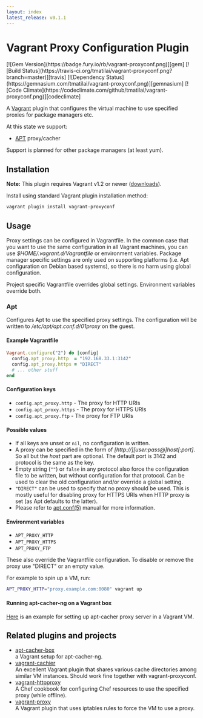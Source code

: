 ```yaml
---
layout: index
latest_release: v0.1.1
---
```

# Vagrant Proxy Configuration Plugin

<span class="badges">
[![Gem Version](https://badge.fury.io/rb/vagrant-proxyconf.png)][gem]
[![Build Status](https://travis-ci.org/tmatilai/vagrant-proxyconf.png?branch=master)][travis]
[![Dependency Status](https://gemnasium.com/tmatilai/vagrant-proxyconf.png)][gemnasium]
[![Code Climate](https://codeclimate.com/github/tmatilai/vagrant-proxyconf.png)][codeclimate]

[gem]: https://rubygems.org/gems/vagrant-proxyconf
[travis]: https://travis-ci.org/tmatilai/vagrant-proxyconf
[gemnasium]: https://gemnasium.com/tmatilai/vagrant-proxyconf
[codeclimate]: https://codeclimate.com/github/tmatilai/vagrant-proxyconf
</span>

A [Vagrant](http://www.vagrantup.com/) plugin that configures the virtual machine to use specified proxies for package managers etc.

At this state we support:

* [APT](http://en.wikipedia.org/wiki/Advanced_Packaging_Tool) proxy/cacher

Support is planned for other package managers (at least yum).

## Installation

**Note:** This plugin requires Vagrant v1.2 or newer ([downloads](http://downloads.vagrantup.com/)).

Install using standard Vagrant plugin installation method:

```sh
vagrant plugin install vagrant-proxyconf
```

## Usage

Proxy settings can be configured in Vagrantfile. In the common case that you want to use the same configuration in all Vagrant machines, you can use _$HOME/.vagrant.d/Vagrantfile_ or environment variables. Package manager specific settings are only used on supporting platforms (i.e. Apt configuration on Debian based systems), so there is no harm using global configuration.

Project specific Vagrantfile overrides global settings. Environment variables override both.

### Apt

Configures Apt to use the specified proxy settings. The configuration will be written to _/etc/apt/apt.conf.d/01proxy_ on the guest.

#### Example Vagrantfile

```ruby
Vagrant.configure("2") do |config|
  config.apt_proxy.http  = "192.168.33.1:3142"
  config.apt_proxy.https = "DIRECT"
  # ... other stuff
end
```

#### Configuration keys

* `config.apt_proxy.http`  - The proxy for HTTP URIs
* `config.apt_proxy.https` - The proxy for HTTPS URIs
* `config.apt_proxy.ftp`   - The proxy for FTP URIs

#### Possible values

* If all keys are unset or `nil`, no configuration is written.
* A proxy can be specified in the form of _[http://][user:pass@]host[:port]_. So all but the _host_ part are optional. The default port is 3142 and protocol is the same as the key.
* Empty string (`""`) or `false` in any protocol also force the configuration file to be written, but without configuration for that protocol. Can be used to clear the old configuration and/or override a global setting.
* `"DIRECT"` can be used to specify that no proxy should be used. This is mostly useful for disabling proxy for HTTPS URIs when HTTP proxy is set (as Apt defaults to the latter).
* Please refer to [apt.conf(5)](http://manpages.debian.net/man/5/apt.conf) manual for more information.

#### Environment variables

* `APT_PROXY_HTTP`
* `APT_PROXY_HTTPS`
* `APT_PROXY_FTP`

These also override the Vagrantfile configuration. To disable or remove the proxy use "DIRECT" or an empty value.

For example to spin up a VM, run:

```sh
APT_PROXY_HTTP="proxy.example.com:8080" vagrant up
```

#### Running apt-cacher-ng on a Vagrant box

[Here](https://github.com/tmatilai/apt-cacher-box) is an example for setting up apt-cacher proxy server in a Vagrant VM.

## Related plugins and projects

* [apt-cacher-box](https://github.com/tmatilai/apt-cacher-box)<br/>
  a Vagrant setup for apt-cacher-ng.
* [vagrant-cachier](https://github.com/fgrehm/vagrant-cachier)<br/>
  An excellent Vagrant plugin that shares various cache directories among similar VM instances. Should work fine together with vagrant-proxyconf.
* [vagrant-httpproxy](https://github.com/juliandunn/vagrant-httpproxy)<br/>
  A Chef cookbook for configuring Chef resources to use the specified proxy (while offline).
* [vagrant-proxy](https://github.com/clintoncwolfe/vagrant-proxy)<br/>
  A Vagrant plugin that uses iptables rules to force the VM to use a proxy.
